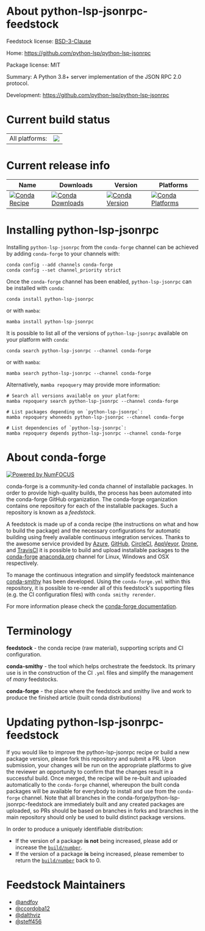 About python-lsp-jsonrpc-feedstock
==================================

Feedstock license: [BSD-3-Clause](https://github.com/conda-forge/python-lsp-jsonrpc-feedstock/blob/main/LICENSE.txt)

Home: https://github.com/python-lsp/python-lsp-jsonrpc

Package license: MIT

Summary: A Python 3.8+ server implementation of the JSON RPC 2.0 protocol.

Development: https://github.com/python-lsp/python-lsp-jsonrpc

Current build status
====================


<table><tr><td>All platforms:</td>
    <td>
      <a href="https://dev.azure.com/conda-forge/feedstock-builds/_build/latest?definitionId=12454&branchName=main">
        <img src="https://dev.azure.com/conda-forge/feedstock-builds/_apis/build/status/python-lsp-jsonrpc-feedstock?branchName=main">
      </a>
    </td>
  </tr>
</table>

Current release info
====================

| Name | Downloads | Version | Platforms |
| --- | --- | --- | --- |
| [![Conda Recipe](https://img.shields.io/badge/recipe-python--lsp--jsonrpc-green.svg)](https://anaconda.org/conda-forge/python-lsp-jsonrpc) | [![Conda Downloads](https://img.shields.io/conda/dn/conda-forge/python-lsp-jsonrpc.svg)](https://anaconda.org/conda-forge/python-lsp-jsonrpc) | [![Conda Version](https://img.shields.io/conda/vn/conda-forge/python-lsp-jsonrpc.svg)](https://anaconda.org/conda-forge/python-lsp-jsonrpc) | [![Conda Platforms](https://img.shields.io/conda/pn/conda-forge/python-lsp-jsonrpc.svg)](https://anaconda.org/conda-forge/python-lsp-jsonrpc) |

Installing python-lsp-jsonrpc
=============================

Installing `python-lsp-jsonrpc` from the `conda-forge` channel can be achieved by adding `conda-forge` to your channels with:

```
conda config --add channels conda-forge
conda config --set channel_priority strict
```

Once the `conda-forge` channel has been enabled, `python-lsp-jsonrpc` can be installed with `conda`:

```
conda install python-lsp-jsonrpc
```

or with `mamba`:

```
mamba install python-lsp-jsonrpc
```

It is possible to list all of the versions of `python-lsp-jsonrpc` available on your platform with `conda`:

```
conda search python-lsp-jsonrpc --channel conda-forge
```

or with `mamba`:

```
mamba search python-lsp-jsonrpc --channel conda-forge
```

Alternatively, `mamba repoquery` may provide more information:

```
# Search all versions available on your platform:
mamba repoquery search python-lsp-jsonrpc --channel conda-forge

# List packages depending on `python-lsp-jsonrpc`:
mamba repoquery whoneeds python-lsp-jsonrpc --channel conda-forge

# List dependencies of `python-lsp-jsonrpc`:
mamba repoquery depends python-lsp-jsonrpc --channel conda-forge
```


About conda-forge
=================

[![Powered by
NumFOCUS](https://img.shields.io/badge/powered%20by-NumFOCUS-orange.svg?style=flat&colorA=E1523D&colorB=007D8A)](https://numfocus.org)

conda-forge is a community-led conda channel of installable packages.
In order to provide high-quality builds, the process has been automated into the
conda-forge GitHub organization. The conda-forge organization contains one repository
for each of the installable packages. Such a repository is known as a *feedstock*.

A feedstock is made up of a conda recipe (the instructions on what and how to build
the package) and the necessary configurations for automatic building using freely
available continuous integration services. Thanks to the awesome service provided by
[Azure](https://azure.microsoft.com/en-us/services/devops/), [GitHub](https://github.com/),
[CircleCI](https://circleci.com/), [AppVeyor](https://www.appveyor.com/),
[Drone](https://cloud.drone.io/welcome), and [TravisCI](https://travis-ci.com/)
it is possible to build and upload installable packages to the
[conda-forge](https://anaconda.org/conda-forge) [anaconda.org](https://anaconda.org/)
channel for Linux, Windows and OSX respectively.

To manage the continuous integration and simplify feedstock maintenance
[conda-smithy](https://github.com/conda-forge/conda-smithy) has been developed.
Using the ``conda-forge.yml`` within this repository, it is possible to re-render all of
this feedstock's supporting files (e.g. the CI configuration files) with ``conda smithy rerender``.

For more information please check the [conda-forge documentation](https://conda-forge.org/docs/).

Terminology
===========

**feedstock** - the conda recipe (raw material), supporting scripts and CI configuration.

**conda-smithy** - the tool which helps orchestrate the feedstock.
                   Its primary use is in the construction of the CI ``.yml`` files
                   and simplify the management of *many* feedstocks.

**conda-forge** - the place where the feedstock and smithy live and work to
                  produce the finished article (built conda distributions)


Updating python-lsp-jsonrpc-feedstock
=====================================

If you would like to improve the python-lsp-jsonrpc recipe or build a new
package version, please fork this repository and submit a PR. Upon submission,
your changes will be run on the appropriate platforms to give the reviewer an
opportunity to confirm that the changes result in a successful build. Once
merged, the recipe will be re-built and uploaded automatically to the
`conda-forge` channel, whereupon the built conda packages will be available for
everybody to install and use from the `conda-forge` channel.
Note that all branches in the conda-forge/python-lsp-jsonrpc-feedstock are
immediately built and any created packages are uploaded, so PRs should be based
on branches in forks and branches in the main repository should only be used to
build distinct package versions.

In order to produce a uniquely identifiable distribution:
 * If the version of a package **is not** being increased, please add or increase
   the [``build/number``](https://docs.conda.io/projects/conda-build/en/latest/resources/define-metadata.html#build-number-and-string).
 * If the version of a package **is** being increased, please remember to return
   the [``build/number``](https://docs.conda.io/projects/conda-build/en/latest/resources/define-metadata.html#build-number-and-string)
   back to 0.

Feedstock Maintainers
=====================

* [@andfoy](https://github.com/andfoy/)
* [@ccordoba12](https://github.com/ccordoba12/)
* [@dalthviz](https://github.com/dalthviz/)
* [@steff456](https://github.com/steff456/)


